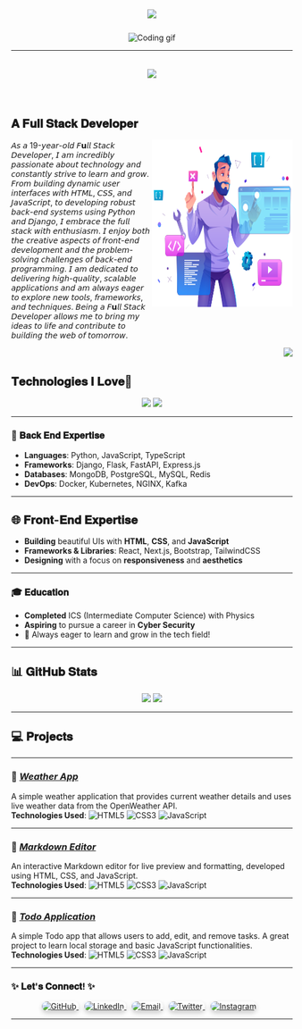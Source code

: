 <h1 align="center">
  <a href="https://git.io/typing-svg">
    <img src="https://readme-typing-svg.demolab.com?font=Playfair+Display&weight=700&size=28&duration=2000&pause=1000&color=0000FF&center=true&vCenter=true&width=600&lines=Hi+there!+👋+I'm+Syeda+Eman;A+Dedicated+Full+Stack+Developer" />
  </a>
</h1>




<div align="center">
  <img src="https://miro.medium.com/v2/resize:fit:720/format:webp/1*yw0TnheAGN-LPneDaTlaxw.gif" width="900" height="300" alt="Coding gif"/>
</div>

---

<h2 align="center">
  <a href="https://git.io/typing-svg">
    <img src="https://readme-typing-svg.demolab.com?font=Playfair+Display&weight=700&size=28&duration=2000&pause=1000&color=0000FF&center=true&vCenter=true&width=600&lines=A+Passionate+Web+Developer;Transforming+Ideas+Into+Web+Reality" />
  </a>
</h2>

<br/>

<div style="display: flex; justify-content: space-between; align-items: center;">
  <div style="flex: 1;">
    <h2>𝐀 𝐅𝐮𝐥𝐥 𝐒𝐭𝐚𝐜𝐤 𝐃𝐞𝐯𝐞𝐥𝐨𝐩𝐞𝐫</h2>
    <p>𝘈𝘴 𝘢 19-𝘺𝘦𝘢𝘳-𝘰𝘭𝘥 𝘍𝘂𝘭𝘭 𝘚𝘵𝘢𝘤𝘬 𝘋𝘦𝘷𝘦𝘭𝘰𝘱𝘦𝘳, 𝘐 𝘢𝘮 𝘪𝘯𝘤𝘳𝘦𝘥𝘪𝘣𝘭𝘺 𝘱𝘢𝘴𝘴𝘪𝘰𝘯𝘢𝘵𝘦 𝘢𝘣𝘰𝘶𝘵 𝘵𝘦𝘤𝘩𝘯𝘰𝘭𝘰𝘨𝘺 𝘢𝘯𝘥 𝘤𝘰𝘯𝘴𝘵𝘢𝘯𝘵𝘭𝘺 𝘴𝘵𝘳𝘪𝘷𝘦 𝘵𝘰 𝘭𝘦𝘢𝘳𝘯 𝘢𝘯𝘥 𝘨𝘳𝘰𝘸. 𝘍𝘳𝘰𝘮 𝘣𝘶𝘪𝘭𝘥𝘪𝘯𝘨 𝘥𝘺𝘯𝘢𝘮𝘪𝘤 𝘶𝘴𝘦𝘳 𝘪𝘯𝘵𝘦𝘳𝘧𝘢𝘤𝘦𝘴 𝘸𝘪𝘵𝘩 𝘏𝘛𝘔𝘓, 𝘊𝘚𝘚, 𝘢𝘯𝘥 𝘑𝘢𝘷𝘢𝘚𝘤𝘳𝘪𝘱𝘵, 𝘵𝘰 𝘥𝘦𝘷𝘦𝘭𝘰𝘱𝘪𝘯𝘨 𝘳𝘰𝘣𝘶𝘴𝘵 𝘣𝘢𝘤𝘬-𝘦𝘯𝘥 𝘴𝘺𝘴𝘵𝘦𝘮𝘴 𝘶𝘴𝘪𝘯𝘨 𝘗𝘺𝘵𝘩𝘰𝘯 𝘢𝘯𝘥 𝘋𝘫𝘢𝘯𝘨𝘰, 𝘐 𝘦𝘮𝘣𝘳𝘢𝘤𝘦 𝘵𝘩𝘦 𝘧𝘶𝘭𝘭 𝘴𝘵𝘢𝘤𝘬 𝘸𝘪𝘵𝘩 𝘦𝘯𝘵𝘩𝘶𝘴𝘪𝘢𝘴𝘮. 𝘐 𝘦𝘯𝘫𝘰𝘺 𝘣𝘰𝘵𝘩 𝘵𝘩𝘦 𝘤𝘳𝘦𝘢𝘵𝘪𝘷𝘦 𝘢𝘴𝘱𝘦𝘤𝘵𝘴 𝘰𝘧 𝘧𝘳𝘰𝘯𝘵-𝘦𝘯𝘥 𝘥𝘦𝘷𝘦𝘭𝘰𝘱𝘮𝘦𝘯𝘵 𝘢𝘯𝘥 𝘵𝘩𝘦 𝘱𝘳𝘰𝘣𝘭𝘦𝘮-𝘴𝘰𝘭𝘷𝘪𝘯𝘨 𝘤𝘩𝘢𝘭𝘭𝘦𝘯𝘨𝘦𝘴 𝘰𝘧 𝘣𝘢𝘤𝘬-𝘦𝘯𝘥 𝘱𝘳𝘰𝘨𝘳𝘢𝘮𝘮𝘪𝘯𝘨. 𝘐 𝘢𝘮 𝘥𝘦𝘥𝘪𝘤𝘢𝘵𝘦𝘥 𝘵𝘰 𝘥𝘦𝘭𝘪𝘷𝘦𝘳𝘪𝘯𝘨 𝘩𝘪𝘨𝘩-𝘲𝘶𝘢𝘭𝘪𝘵𝘺, 𝘴𝘤𝘢𝘭𝘢𝘣𝘭𝘦 𝘢𝘱𝘱𝘭𝘪𝘤𝘢𝘵𝘪𝘰𝘯𝘴 𝘢𝘯𝘥 𝘢𝘮 𝘢𝘭𝘸𝘢𝘺𝘴 𝘦𝘢𝘨𝘦𝘳 𝘵𝘰 𝘦𝘹𝘱𝘭𝘰𝘳𝘦 𝘯𝘦𝘸 𝘵𝘰𝘰𝘭𝘴, 𝘧𝘳𝘢𝘮𝘦𝘸𝘰𝘳𝘬𝘴, 𝘢𝘯𝘥 𝘵𝘦𝘤𝘩𝘯𝘪𝘲𝘶𝘦𝘴. 𝘉𝘦𝘪𝘯𝘨 𝘢 𝘍𝘂𝘭𝘭 𝘚𝘵𝘢𝘤𝘬 𝘋𝘦𝘷𝘦𝘭𝘰𝘱𝘦𝘳 𝘢𝘭𝘭𝘰𝘸𝘴 𝘮𝘦 𝘵𝘰 𝘣𝘳𝘪𝘯𝘨 𝘮𝘺 𝘪𝘥𝘦𝘢𝘴 𝘵𝘰 𝘭𝘪𝘧𝘦 𝘢𝘯𝘥 𝘤𝘰𝘯𝘵𝘳𝘪𝘣𝘶𝘵𝘦 𝘵𝘰 𝘣𝘶𝘪𝘭𝘥𝘪𝘯𝘨 𝘵𝘩𝘦 𝘸𝘦𝘣 𝘰𝘧 𝘵𝘰𝘮𝘰𝘳𝘳𝘰𝘸.</p>
  </div>
  <div style="flex: 1; text-align: right;">
    <img src="img.png" alt="Full Stack GIF" width="600" height="300"/>
  </div>
</div>





<div align="right">
  <img src="https://visitor-badge.laobi.icu/badge?page_id=syedxemxn/.HashimThePassionate/&left_color=red&right_color=blue&left_text=Visitors" />
</div>


##  𝐓𝐞𝐜𝐡𝐧𝐨𝐥𝐨𝐠𝐢𝐞𝐬 𝐈 𝐋𝐨𝐯𝐞🚀
<div align="center">
    <img src="https://skillicons.dev/icons?i=javascript,typescript,react,nextjs,bootstrap,html,css,vscode,github,tailwind,git,redis,azure,linux" />
    <img src="https://skillicons.dev/icons?i=nodejs,python,express,nginx,docker,mongodb,kubernetes,mysql,postgresql,django,flask,fastapi,kafka" /><br>
</div>

---

### 🚀 𝐁𝐚𝐜𝐤 𝐄𝐧𝐝 𝐄𝐱𝐩𝐞𝐫𝐭𝐢𝐬𝐞

- **Languages**: Python, JavaScript, TypeScript  
- **Frameworks**: Django, Flask, FastAPI, Express.js  
- **Databases**: MongoDB, PostgreSQL, MySQL, Redis  
- **DevOps**: Docker, Kubernetes, NGINX, Kafka

---

## 🌐 𝐅𝐫𝐨𝐧𝐭-𝐄𝐧𝐝 𝐄𝐱𝐩𝐞𝐫𝐭𝐢𝐬𝐞

- **Building** beautiful UIs with **HTML**, **CSS**, and **JavaScript**  
- **Frameworks & Libraries**: React, Next.js, Bootstrap, TailwindCSS  
- **Designing** with a focus on **responsiveness** and **aesthetics**


---

### 🎓 𝐄𝐝𝐮𝐜𝐚𝐭𝐢𝐨𝐧

- **Completed** ICS (Intermediate Computer Science) with Physics  
- **Aspiring** to pursue a career in **Cyber Security**  
- 📖 Always eager to learn and grow in the tech field!  

---

## 📊 𝐆𝐢𝐭𝐇𝐮𝐛 𝐒𝐭𝐚𝐭𝐬
<div align="center">
  <img src="https://github-readme-stats.vercel.app/api?username=syedxemxn&show_icons=true&theme=radical&hide_border=true" width="48%" />
  <img src="https://github-readme-streak-stats.herokuapp.com/?user=syedxemxn&theme=radical&hide_border=true" width="48%" />
</div>

---

## 💻 𝐏𝐫𝐨𝐣𝐞𝐜𝐭𝐬

---

### 🌟 *[Weather App](https://github.com/syedxemxn/weather-app)*
A simple weather application that provides current weather details and uses live weather data from the OpenWeather API.  
**Technologies Used**: 
![HTML5](https://img.shields.io/badge/HTML5-E34F26?style=flat&logo=html5&logoColor=white) 
![CSS3](https://img.shields.io/badge/CSS3-1572B6?style=flat&logo=css3&logoColor=white) 
![JavaScript](https://img.shields.io/badge/JavaScript-F7DF1E?style=flat&logo=javascript&logoColor=black)  


---

### 🌟 *[Markdown Editor](https://github.com/syedxemxn/Markdown-Editor)*
An interactive Markdown editor for live preview and formatting, developed using HTML, CSS, and JavaScript.  
**Technologies Used**: 
![HTML5](https://img.shields.io/badge/HTML5-E34F26?style=flat&logo=html5&logoColor=white) 
![CSS3](https://img.shields.io/badge/CSS3-1572B6?style=flat&logo=css3&logoColor=white) 
![JavaScript](https://img.shields.io/badge/JavaScript-F7DF1E?style=flat&logo=javascript&logoColor=black)  

---

### 🌟 *[Todo Application](#)*
A simple Todo app that allows users to add, edit, and remove tasks. A great project to learn local storage and basic JavaScript functionalities.  
**Technologies Used**: 
![HTML5](https://img.shields.io/badge/HTML5-E34F26?style=flat&logo=html5&logoColor=white) 
![CSS3](https://img.shields.io/badge/CSS3-1572B6?style=flat&logo=css3&logoColor=white) 
![JavaScript](https://img.shields.io/badge/JavaScript-F7DF1E?style=flat&logo=javascript&logoColor=black)  


---



### ✨ 𝐋𝐞𝐭'𝐬 𝐂𝐨𝐧𝐧𝐞𝐜𝐭! ✨

<div align="center">
  <a href="https://github.com/syedxemxn" style="margin-right: 10px; transition: transform 0.3s ease; border-radius: 10px; box-shadow: 0 4px 8px rgba(0, 0, 0, 0.2);">
    <img src="https://img.shields.io/badge/GitHub-181717?style=plastic&logo=github&logoColor=white" alt="GitHub" style="border-radius: 10px; transition: transform 0.3s ease;">
  </a>
  <a href="https://linkedin.com/in/yourprofile" style="margin-right: 10px; transition: transform 0.3s ease; border-radius: 10px; box-shadow: 0 4px 8px rgba(0, 0, 0, 0.2);">
    <img src="https://img.shields.io/badge/LinkedIn-0077B5?style=plastic&logo=linkedin&logoColor=white" alt="LinkedIn" style="border-radius: 10px; transition: transform 0.3s ease;">
  </a>
  <a href="mailto:syeda_emxn@icloud.com" style="margin-right: 10px; transition: transform 0.3s ease; border-radius: 10px; box-shadow: 0 4px 8px rgba(0, 0, 0, 0.2);">
    <img src="https://img.shields.io/badge/Email-EA4335?style=plastic&logo=gmail&logoColor=white" alt="Email" style="border-radius: 10px; transition: transform 0.3s ease;">
  </a>
  <a href="https://twitter.com/yourprofile" style="margin-right: 10px; transition: transform 0.3s ease; border-radius: 10px; box-shadow: 0 4px 8px rgba(0, 0, 0, 0.2);">
    <img src="https://img.shields.io/badge/Twitter-1DA1F2?style=plastic&logo=twitter&logoColor=white" alt="Twitter" style="border-radius: 10px; transition: transform 0.3s ease;">
  </a>
  <a href="https://instagram.com/yourprofile" style="margin-right: 10px; transition: transform 0.3s ease; border-radius: 10px; box-shadow: 0 4px 8px rgba(0, 0, 0, 0.2);">
    <img src="https://img.shields.io/badge/Instagram-E4405F?style=plastic&logo=instagram&logoColor=white" alt="Instagram" style="border-radius: 10px; transition: transform 0.3s ease;">
  </a>
</div>

---
